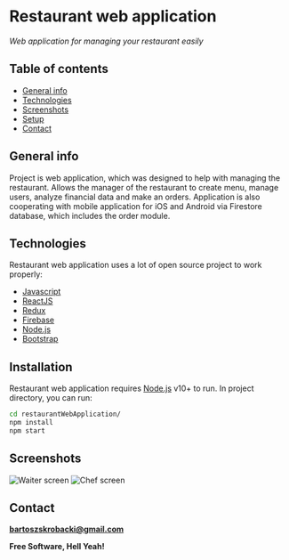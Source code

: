 # Restaurant web application
 _Web application for managing your restaurant easily_

## Table of contents

* [General info](#general-info)
* [Technologies](#technologies)
* [Screenshots](#screenshots)
* [Setup](#setup)
* [Contact](#contact)

## General info
Project is web application, which was designed to help with managing the restaurant. Allows the manager of the restaurant to create menu, manage users, analyze financial data and make an orders. Application is also cooperating with mobile application for iOS and Android via Firestore database, which includes the order module.

## Technologies
Restaurant web application uses a lot of open source project to work properly:
* [Javascript]
* [ReactJS]
* [Redux]
* [Firebase]
* [Node.js]
* [Bootstrap]




## Installation

Restaurant web application requires [Node.js](https://nodejs.org/) v10+ to run.
In project directory, you can run:

```sh
cd restaurantWebApplication/
npm install
npm start
```

## Screenshots
![Waiter screen](./images/webApp1.jpg)
![Chef screen](./images/webApp1.jpg)
## Contact
**bartoszskrobacki@gmail.com**

**Free Software, Hell Yeah!**

[//]: # (These are reference links used in the body of this note and get stripped out when the markdown processor does its job. There is no need to format nicely because it shouldn't be seen. Thanks SO - http://stackoverflow.com/questions/4823468/store-comments-in-markdown-syntax)

   [ReactJS]: <https://reactjs.org/>
   [git-repo-url]: <https://github.com/joemccann/dillinger.git>
   [Redux]: <https://redux.js.org/>
   [Firebase]: <https://firebase.google.com/>
   [Javascript]: <https://www.javascript.com/>
   [node.js]: <http://nodejs.org>
   [Bootstrap]: <https://getbootstrap.com/>
